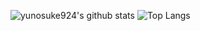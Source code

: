 ![yunosuke924's github stats](https://github-readme-stats.vercel.app/api?username=yunosuke924&count_private=true&show_icons=true&theme=panda)
![Top Langs](https://github-readme-stats.vercel.app/api/top-langs/?username=yunosuke924&theme=radical)
